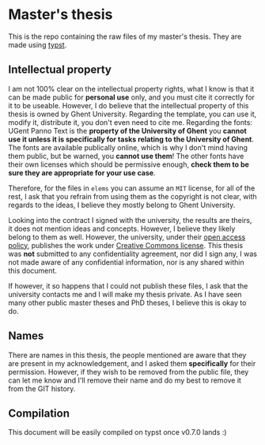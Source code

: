 # Master's thesis

This is the repo containing the raw files of my master's thesis. They are made using [typst].

## Intellectual property
I am not 100% clear on the intellectual property rights, what I know is that it can be made public for **personal use** only, and you must cite it correctly for it to be useable. However, I do believe that the intellectual property of this thesis is owned by Ghent University. Regarding the template, you can use it, modify it, distribute it, you don't even need to cite me. Regarding the fonts: UGent Panno Text is the **property of the University of Ghent** you **cannot use it unless it is specifically for tasks relating to the University of Ghent**. The fonts are available publically online, which is why I don't mind having them public, but be warned, you **cannot use them**! The other fonts have their own licenses which should be permissive enough, **check them to be sure they are appropriate for your use case**.

Therefore, for the files in `elems` you can assume an `MIT` license, for all of the rest, I ask that you refrain from using them as the copyright is not clear, with regards to the ideas, I believe they mostly belong to Ghent University.

Looking into the contract I signed with the university, the results are theirs, it does not mention ideas and concepts. However, I believe they likely belong to them as well. However, the university, under their [open access policy], publishes the work under [Creative Commons license]. This thesis was **not** submitted to any confidentiality agreement, nor did I sign any, I was not made aware of any confidential information, nor is any shared within this document.

If however, it so happens that I could not publish these files, I ask that the university contacts me and I will make my thesis private. As I have seen many other public master theses and PhD theses, I believe this is okay to do.

## Names
There are names in this thesis, the people mentioned are aware that they are present in my acknowledgement, and I asked them **specifically** for their permission. However, if they wish to be removed from the public file, they can let me know and I'll remove their name and do my best to remove it from the GIT history.

## Compilation
This document will be easily compiled on typst once v0.7.0 lands :)

[typst]: https://github.com/typst/typst
[open access policy]: https://www.kcgg.ugent.be/en/publishing/copyright/copyright-for-researchers/
[Creative Commons license]: https://creativecommons.org/share-your-work/

